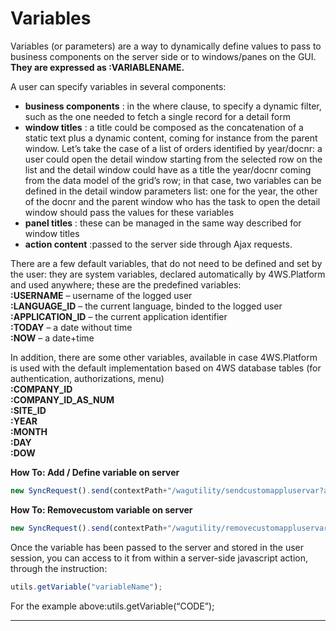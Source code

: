 # Variables

Variables \(or parameters\) are a way to dynamically define values to pass to business components on the server side or to windows/panes on the GUI.  
 **They are expressed as :VARIABLENAME.**

A user can specify variables in several components:

* **business components** : in the where clause, to specify a dynamic filter, such as the one needed to fetch a single record for a detail form
* **window titles** : a title could be composed as the concatenation of a static text plus a dynamic content, coming for instance from the parent window. Let’s take the case of a list of orders identified by year/docnr: a user could open the detail window starting from the selected row on the list and the detail window could have as a title the year/docnr coming from the data model of the grid’s row; in that case, two variables can be defined in the detail window parameters list: one for the year, the other of the docnr and the parent window who has the task to open the detail window should pass the values for these variables
* **panel titles** : these can be managed in the same way described for window titles
* **action content** :passed to the server side through Ajax requests.

There are a few default variables, that do not need to be defined and set by the user: they are system variables, declared automatically by 4WS.Platform and used anywhere; these are the predefined variables:  
 **:USERNAME**  – username of the logged user  
 **:LANGUAGE\_ID**  – the current language, binded to the logged user  
 **:APPLICATION\_ID**  – the current application identifier  
 **:TODAY**  – a date without time  
 **:NOW**  – a date+time

In addition, there are some other variables, available in case 4WS.Platform is used with the default implementation based on 4WS database tables \(for authentication, authorizations, menu\)  
 **:COMPANY\_ID**   
 **:COMPANY\_ID\_AS\_NUM**   
 **:SITE\_ID**   
 **:YEAR**   
 **:MONTH**   
 **:DAY**   
 **:DOW**

**How To: Add / Define variable on server**

```js
new SyncRequest().send(contextPath+"/wagutility/sendcustomappluservar?applicationId="+window.applicationId+"&amp;code=CODE&amp;value=VALUE", "POST",'',"application/json");
```

**How To: Removecustom variable on server**

```js
new SyncRequest().send(contextPath+"/wagutility/removecustomappluservar?applicationId="+window.applicationId+"&amp;code=CODE", "POST",'',"application/json");
```

Once the variable has been passed to the server and stored in the user session, you can access to it from within a server-side javascript action, through the instruction:

```js
utils.getVariable("variableName");
```

For the example above:utils.getVariable\(“CODE”\);

---



